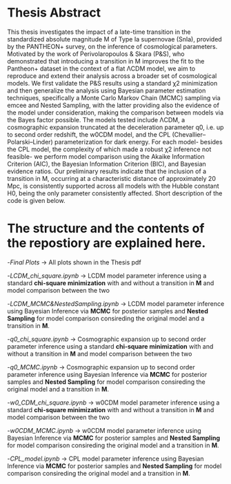# Thesis Abstract 

This thesis investigates the impact of a late-time transition in the standardized absolute magnitude M of Type Ia supernovae (SnIa), provided by the PANTHEON+ survey, on the inference of cosmological parameters. Motivated by the work of Perivolaropoulos & Skara (P&S), who demonstrated that introducing a transition in M improves the
fit to the Pantheon+ dataset in the context of a flat ΛCDM model, we
aim to reproduce and extend their analysis across a broader set of cosmological
models. We first validate the P&S results using a standard χ2
minimization and then generalize the analysis using Bayesian parameter
estimation techniques, specifically a Monte Carlo Markov Chain (MCMC)
sampling via emcee and Nested Sampling, with the latter providing also
the evidence of the model under consideration, making the comparison
between models via the Bayes factor possible. The models tested include
ΛCDM, a cosmographic expansion truncated at the deceleration parameter
q0, i.e. up to second order redshift, the w0CDM model, and the CPL
(Chevallier–Polarski–Linder) parameterization for dark energy. For each
model- besides the CPL model, the complexity of which made a robust
χ2 inference not feasible- we perform model comparison using the Akaike
Information Criterion (AIC), the Bayesian Information Criterion (BIC),
and Bayesian evidence ratios. Our preliminary results indicate that the
inclusion of a transition in M, occurring at a characteristic distance of
approximately 20 Mpc, is consistently supported across all models with
the Hubble constant H0, being the only parameter consistently affected.
Short description of the code is given below.


# The structure and the contents of the repostiory are explained here.

-*Final Plots* -> All plots shown in the Thesis pdf

-*LCDM_chi_square.ipynb* -> LCDM model parameter inference using a standard **chi-square minimization** with and without a transition in **M** and model comparison between the two

-*LCDM_MCMC&NestedSampling.ipynb* -> LCDM model parameter inference using Bayesian Inference via **MCMC** for posterior samples and **Nested Sampling** for model comparison consireding the original model and a transition in **M**.

-*q0_chi_square.ipynb* -> Cosmographic expansion up to second order parameter inference using a standard **chi-square minimization** with and without a transition in **M** and model comparison between the two

-*q0_MCMC.ipynb* -> Cosmographic expansion up to second order parameter inference using Bayesian Inference via **MCMC** for posterior samples and **Nested Sampling** for model comparison consireding the original model and a transition in **M**.

-*w0_CDM_chi_square.ipynb* -> w0CDM model parameter inference using a standard **chi-square minimization** with and without a transition in **M** and model comparison between the two

-*w0CDM_MCMC.ipynb* ->  w0CDM model parameter inference using Bayesian Inference via **MCMC** for posterior samples and **Nested Sampling** for model comparison consireding the original model and a transition in **M**.

-*CPL_model.ipynb* -> CPL model parameter inference using Bayesian Inference via **MCMC** for posterior samples and **Nested Sampling** for model comparison consireding the original model and a transition in **M**.
